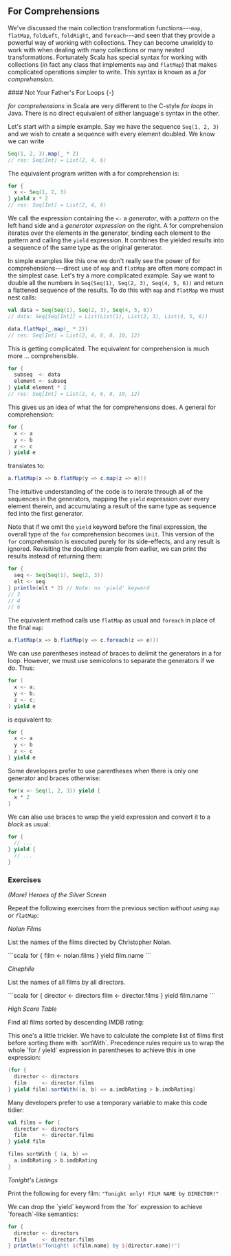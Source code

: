 ## For Comprehensions

We've discussed the main collection transformation functions---`map`, `flatMap`, `foldLeft`, `foldRight`, and `foreach`---and seen that they provide a powerful way of working with collections. They can become unwieldy to work with when dealing with many collections or many nested transformations. Fortunately Scala has special syntax for working with collections (in fact any class that implements `map` and `flatMap`) that makes complicated operations simpler to write. This syntax is known as a *for comprehension*.

<div class="callout callout-info">
#### Not Your Father's For Loops {-}

*for comprehensions* in Scala are very different to the C-style *for loops* in Java. There is no direct equivalent of either language's syntax in the other.
</div>

Let's start with a simple example. Say we have the sequence `Seq(1, 2, 3)` and we wish to create a sequence with every element doubled. We know we can write

```scala
Seq(1, 2, 3).map(_ * 2)
// res: Seq[Int] = List(2, 4, 6)
```

The equivalent program written with a for comprehension is:

```scala
for {
  x <- Seq(1, 2, 3)
} yield x * 2
// res: Seq[Int] = List(2, 4, 6)
```

We call the expression containing the `<-` a *generator*, with a *pattern* on the left hand side and a *generator expression* on the right. A for comprehension iterates over the elements in the generator, binding each element to the pattern and calling the `yield` expression. It combines the yielded results into a sequence of the same type as the original generator.

In simple examples like this one we don't really see the power of for comprehensions---direct use of `map` and `flatMap` are often more compact in the simplest case. Let's try a more complicated example. Say we want to double all the numbers in `Seq(Seq(1), Seq(2, 3), Seq(4, 5, 6))` and return a flattened sequence of the results. To do this with `map` and `flatMap` we must nest calls:

```scala
val data = Seq(Seq(1), Seq(2, 3), Seq(4, 5, 6))
// data: Seq[Seq[Int]] = List(List(1), List(2, 3), List(4, 5, 6))

data.flatMap(_.map(_ * 2))
// res: Seq[Int] = List(2, 4, 6, 8, 10, 12)
```

This is getting complicated. The equivalent for comprehension is much more ... comprehensible.

```scala
for {
  subseq  <- data
  element <- subseq
} yield element * 2
// res: Seq[Int] = List(2, 4, 6, 8, 10, 12)
```

This gives us an idea of what the for comprehensions does. A general for comprehension:

```scala
for {
  x <- a
  y <- b
  z <- c
} yield e
```

translates to:

```scala
a.flatMap(x => b.flatMap(y => c.map(z => e)))
```

The intuitive understanding of the code is to iterate through all of the sequences in the generators, mapping the `yield` expression over every element therein, and accumulating a result of the same type as sequence fed into the first generator.

Note that if we omit the `yield` keyword before the final expression, the overall type of the `for` comprehension becomes `Unit`. This version of the `for` comprehension is executed purely for its side-effects, and any result is ignored. Revisiting the doubling example from earlier, we can print the results instead of returning them:

```scala
for {
  seq <- Seq(Seq(1), Seq(2, 3))
  elt <- seq
} println(elt * 2) // Note: no 'yield' keyword
// 2
// 4
// 6
```

The equivalent method calls use `flatMap` as usual and `foreach` in place of the final `map`:

```scala
a.flatMap(x => b.flatMap(y => c.foreach(z => e)))
```

We can use parentheses instead of braces to delimit the generators in a for loop. However, we must use semicolons to separate the generators if we do. Thus:

```scala
for (
  x <- a;
  y <- b;
  z <- c;
) yield e
```

is equivalent to:

```scala
for {
  x <- a
  y <- b
  z <- c
} yield e
```

Some developers prefer to use parentheses when there is only one generator and braces otherwise:

```scala
for(x <- Seq(1, 2, 3)) yield {
  x * 2
}
```

We can also use braces to wrap the yield expression and convert it to a *block* as usual:

```scala
for {
  // ...
} yield {
  // ...
}
```

### Exercises

*(More) Heroes of the Silver Screen*

Repeat the following exercises from the previous section *without using `map` or `flatMap`*:

*Nolan Films*

List the names of the films directed by Christopher Nolan.

<div class="solution">
```scala
for {
  film <- nolan.films
} yield film.name
```
</div>

*Cinephile*

List the names of all films by all directors.

<div class="solution">
```scala
for {
  director <- directors
  film     <- director.films
} yield film.name
```
</div>

*High Score Table*

Find all films sorted by descending IMDB rating:

<div class="solution">
This one's a little trickier. We have to calculate the complete list of films first before sorting them with `sortWith`. Precedence rules require us to wrap the whole `for / yield` expression in parentheses to achieve this in one expression:

```scala
(for {
  director <- directors
  film     <- director.films
} yield film).sortWith((a, b) => a.imdbRating > b.imdbRating)
```

Many developers prefer to use a temporary variable to make this code tidier:

```scala
val films = for {
  director <- directors
  film     <- director.films
} yield film

films sortWith { (a, b) =>
  a.imdbRating > b.imdbRating
}
```
</div>

*Tonight's Listings*

Print the following for every film: `"Tonight only! FILM NAME by DIRECTOR!"`

<div class="solution">
We can drop the `yield` keyword from the `for` expression to achieve `foreach`-like semantics:

```scala
for {
  director <- directors
  film     <- director.films
} println(s"Tonight! ${film.name} by ${director.name}!")
```
</div>
